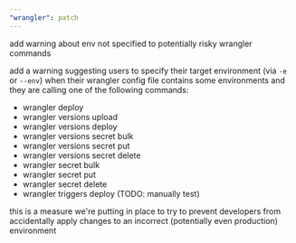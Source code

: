 ```yaml
---
"wrangler": patch
---
```


add warning about env not specified to potentially risky wrangler commands

add a warning suggesting users to specify their target environment (via `-e` or `--env`)
when their wrangler config file contains some environments and they are calling one
of the following commands:

- wrangler deploy
- wrangler versions upload
- wrangler versions deploy
- wrangler versions secret bulk
- wrangler versions secret put
- wrangler versions secret delete
- wrangler secret bulk
- wrangler secret put
- wrangler secret delete
- wrangler triggers deploy (TODO: manually test)

this is a measure we're putting in place to try to prevent developers from accidentally apply
changes to an incorrect (potentially even production) environment
